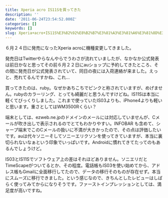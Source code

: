 ```yaml
---
title: Xperia acro IS11Sを買ってきた
description: ''
date: '2011-06-24T23:54:52.000Z'
categories: []
keywords: []
slug: Xperia+acro+IS11S%E3%82%92%E8%B2%B7%E3%81%A3%E3%81%A6%E3%81%8D%E3%81%9F
---
```

６月２４日に発売になったXperia acroに機種変更してきました。

発売日はTwitterやらなんやらでうわさが流れていましたが、なかなか公式発表は前日かなと思ってその前６月２２日にauショップに予約してきたところ、その間に発売日が公式発表されていて、同日の夜には入荷連絡が来ました。えっと、売れてるんですかね、これ…

買ってきたのは、ruby。なぜかあちこちでピンクと称されていますが、めげません。rubyのカラーリング、とっても綺麗だと思うんですけどね。IS11Sは本当に軽くてびっくりしました。これまで使っていたIS03よりも、iPhone4よりも軽いと思います。重さとしてはWM3500Rくらい？

端末としては、ezweb.ne.jpのドメインのメールには対応していませんが、Cメールが吹き出しで表示されるのでとてもわかりやすい。INFOBAR も含めて、シャープ端末でこのCメールの扱いに不満が大きかったので、その点は評価したいです。auは代々ソニーそしてソニーエリクソンを使ってきていますが、本当に裏切られないなぁという印象でいっぱいです。Androidに慣れてきてたってのもあるんでしょうけど。

IS03とIS11Sでソフトウェア上の差はそれほどありません。ソニエリだとTimeScapeがついてるとか、その程度。電話帳もIS03を使い始めてから、アドレス帳もGmailに全面移行してたので、データの移行そのものが存在せず。本当にスムーズに移行できました。という感じなので、きちんとしたレビューはしばらく使ってみてからになりそうです。ファーストインプレッションとしては、満足度が高いですね。